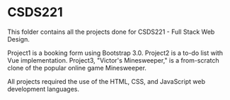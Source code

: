 # CSDS221

This folder contains all the projects done for CSDS221 - Full Stack Web Design.

Project1 is a booking form using Bootstrap 3.0.
Project2 is a to-do list with Vue implementation.
Project3, "Victor's Minesweeper," is a from-scratch clone of the popular online game Minesweeper.

All projects required the use of the HTML, CSS, and JavaScript web development languages.
